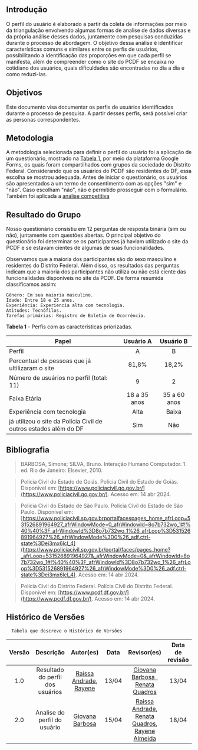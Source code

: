 ## Introdução
O perfil do usuário é elaborado a partir da coleta de informações por meio da triangulação envolvendo algumas formas de analise de dados diversas e da própria análise desses dados, juntamente com pesquisas conduzidas durante o processo de abordagem. O objetivo dessa análise é identificar características comuns e similares entre os perfis de usuários, possibilitando a identificação das proporções em que cada perfil se manifesta, além de compreender como o site do PCDF se encaixa no cotidiano dos usuários, quais dificuldades são encontradas no dia a dia e como reduzi-las.

## Objetivos
Este documento visa documentar os perfis de usuários identificados durante o processo de pesquisa. A partir desses perfis, será possível criar as personas correspondentes.

## Metodologia
A metodologia selecionada para definir o perfil do usuário foi a aplicação de um questionário, mostrado na [Tabela 1](#questionario), por meio da plataforma Google Forms, os quais foram compartilhados com grupos da sociedade do Distrito Federal. Considerando que os usuários do PCDF são residentes do DF, essa escolha se mostrou adequada. Antes de iniciar o questionário, os usuários são apresentados a um termo de consentimento com as opções "sim" e "não". Caso escolham "não", não é permitido prosseguir com o formulário.
Também foi aplicada a [analise competitiva](#análise-competitiva)


## Resultado do Grupo 

Nosso questionário consistiu em 12 perguntas de resposta binária (sim ou não), juntamente com questões abertas. O principal objetivo do questionário foi determinar se os participantes já haviam utilizado o site da PCDF e se estavam cientes de algumas de suas funcionalidades.

Observamos que a maioria dos participantes são do sexo masculino e residentes do Distrito Federal. Além disso, os resultados das perguntas indicam que a maioria dos participantes não utiliza ou não está ciente das funcionalidades disponíveis no site da PCDF. 
De forma resumida classificamos assim:
    
    Gênero: Em sua maioria masculino.
    Idade: Entre 18 e 25 anos.
    Experiência: Experiencia alta com tecnologia.
    Atitudes: Tecnófilos.
    Tarefas primárias: Registro de Boletim de Ocorrência.



**Tabela 1** - Perfis com as características priorizadas.

| Papel                                    |                  Usuário   A               |       Usuário B        |
| ---------------------------------------- | :---------------------------------------: | :-----------: |
| Perfil                                   |                     A                     |       B       |
| Percentual de pessoas que já ultilizaram o site    |                 81,8%                   |    18,2%    |
| Número de usuários no perfil (total: 11) |                    9                     |       2       |
|Faixa Etária                              |                18 a 35 anos              |       35 a 60 anos       |
|Experiência com tecnologia                |                   Alta                     |     Baixa     |
| já utilizou o site da Polícia Civil de outros estados além do DF |                   Sim                    |       Não     |




## Bibliografia 
> BARBOSA, Simone; SILVA, Bruno. Interação Humano Computador. 1. ed. Rio de Janeiro: Elsevier, 2010.

> Polícia Civil do Estado de Goiás. Polícia Civil do Estado de Goiás. Disponível em: [https://www.policiacivil.go.gov.br/](https://www.policiacivil.go.gov.br/). Acesso em: 14 abr 2024. 

> Polícia Civil do Estado de São Paulo. Polícia Civil do Estado de São Paulo. Disponível em: [https://www.policiacivil.sp.gov.brportalfacespages_home_afrLoop=531526891964927_afrWindowMode=0_afrWindowId=8o7b732wo_1#!%40%40%3F_afrWindowId%3D8o7b732wo_1%26_afrLoop%3D531526891964927%26_afrWindowMode%3D0%26_adf.ctrl-state%3Dei3mx6lcl_4](https://www.policiacivil.sp.gov.br/portal/faces/pages_home?_afrLoop=531526891964927&_afrWindowMode=0&_afrWindowId=8o7b732wo_1#!%40%40%3F_afrWindowId%3D8o7b732wo_1%26_afrLoop%3D531526891964927%26_afrWindowMode%3D0%26_adf.ctrl-state%3Dei3mx6lcl_4). Acesso em: 14 abr 2024.

> Polícia Civil do Distrito Federal. Polícia Civil do Distrito Federal. Disponível em: [https://www.pcdf.df.gov.br/](https://www.pcdf.df.gov.br/). Acesso em: 14 abr 2024.

## **Histórico de Versões**
      Tabela que descreve o Histórico de Versões
| Versão |          Descrição              |     Autor(es)      |      Data      |   Revisor(es)     |    Data de revisão    |  
|:------:|:-------------------------------:|:--------------:|:--------------:|:-------------:|:---------------------:|
|1.0| Resultado do perfil dos usuários| [Raissa Andrade](https://github.com/RaissaAndradeS), [Rayene](https://github.com/rayenealmeida)| 13/04 |[Giovana Barbosa ](https://github.com/gio221), [Renata Quadros](https://github.com/Renatinha28)  | 13/04|
| 2.0 | Analise do perfil do usuário | [Giovana Barbosa ](https://github.com/gio221)  |15/04 |[Raissa Andrade](https://github.com/RaissaAndradeS), [Renata Quadros](https://github.com/Renatinha28), [Rayene Almeida](https://github.com/rayenealmeida)| 18/04|